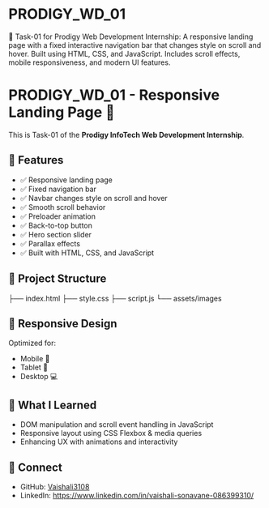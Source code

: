 # PRODIGY_WD_01
🚀 Task-01 for Prodigy Web Development Internship: A responsive landing page with a fixed interactive navigation bar that changes style on scroll and hover. Built using HTML, CSS, and JavaScript. Includes scroll effects, mobile responsiveness, and modern UI features.

# PRODIGY_WD_01 - Responsive Landing Page 🚀

This is Task-01 of the **Prodigy InfoTech Web Development Internship**.

## 🔧 Features

- ✅ Responsive landing page
- ✅ Fixed navigation bar
- ✅ Navbar changes style on scroll and hover
- ✅ Smooth scroll behavior
- ✅ Preloader animation
- ✅ Back-to-top button
- ✅ Hero section slider
- ✅ Parallax effects
- ✅ Built with HTML, CSS, and JavaScript

## 📂 Project Structure

├── index.html
├── style.css
├── script.js
└── assets/images

## 📱 Responsive Design

Optimized for:
- Mobile 📱
- Tablet 📲
- Desktop 💻

## 🧠 What I Learned

- DOM manipulation and scroll event handling in JavaScript
- Responsive layout using CSS Flexbox & media queries
- Enhancing UX with animations and interactivity

## 🔗 Connect

- GitHub: [Vaishali3108](https://github.com/Vaishali3108)
- LinkedIn: https://www.linkedin.com/in/vaishali-sonavane-086399310/

